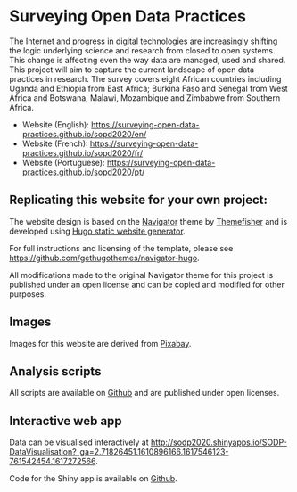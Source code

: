 # Surveying Open Data Practices

The Internet and progress in digital technologies are increasingly shifting the logic underlying science and research from closed to open systems. This change is affecting even the way data are managed, used and shared. This project will aim to capture the current landscape of open data practices in research. The survey covers eight African countries including Uganda and Ethiopia from East Africa; Burkina Faso and Senegal from West Africa and Botswana, Malawi, Mozambique and Zimbabwe from Southern Africa.

- Website (English): https://surveying-open-data-practices.github.io/sopd2020/en/
- Website (French): https://surveying-open-data-practices.github.io/sopd2020/fr/
- Website (Portuguese): https://surveying-open-data-practices.github.io/sopd2020/pt/

## Replicating this website for your own project:

The website design is based on the [Navigator](https://github.com/gethugothemes/navigator-hugo) theme by [Themefisher](https://themefisher.com/hugo-themes) and is developed using [Hugo static website generator](https://gohugo.io/).

For full instructions and licensing of the template, please see https://github.com/gethugothemes/navigator-hugo.

All modifications made to the original Navigator theme for this project is published under an open license and can be copied and modified for other purposes.

## Images

Images for this website are derived from [Pixabay](https://pixabay.com/).

## Analysis scripts

All scripts are available on [Github](https://github.com/surveying-open-data-practices/Data-analysis) and are published under open licenses.

## Interactive web app

Data can be visualised interactively at http://sodp2020.shinyapps.io/SODP-DataVisualisation?_ga=2.71826451.1610896166.1617546123-761542454.1617272566.

Code for the Shiny app is available on [Github](https://github.com/surveying-open-data-practices/Data-analysis).
